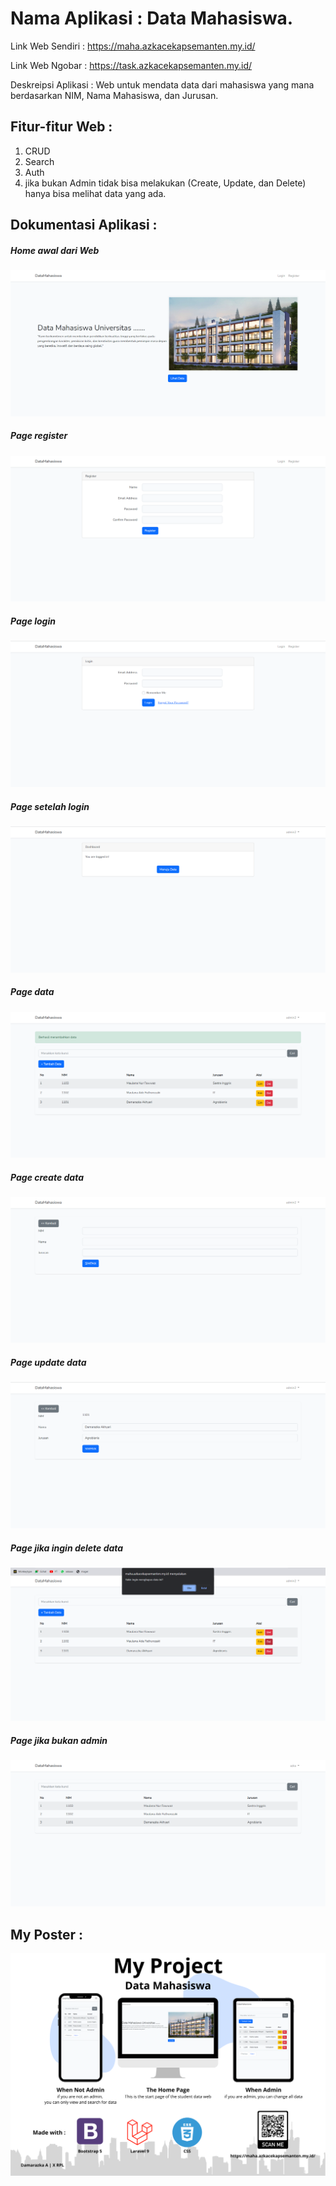 # Nama Aplikasi : Data Mahasiswa.

Link Web Sendiri : https://maha.azkacekapsemanten.my.id/

Link Web Ngobar  : https://task.azkacekapsemanten.my.id/


Deskreipsi Aplikasi : Web untuk mendata data dari mahasiswa yang mana berdasarkan NIM, Nama Mahasiswa, dan Jurusan.

## Fitur-fitur Web : 

 1. CRUD  
 2. Search
 3. Auth
 4. jika bukan Admin tidak bisa melakukan (Create, Update, dan Delete) hanya bisa 
    melihat data yang ada.

## Dokumentasi Aplikasi : 

##### Home awal dari Web

![home awal dari Web](../shared-host-project/images/project-home.png)

##### Page register

![page register](../shared-host-project/images/project-register.png)

##### Page login

![page login](../shared-host-project/images/project-login.png)

##### Page setelah login

![page setelah login](../shared-host-project/images/project-has-login.png)

##### Page data

![page data](../shared-host-project/images/project-read.png)

##### Page create data

![page create data](../shared-host-project/images/project-create.png)

##### Page update data

![page update data](../shared-host-project/images/project-update-data.png)

##### Page jika ingin delete data

![page jika ingin delete data](../shared-host-project/images/project-delete.png)

##### Page jika bukan admin

![page jika bukan admin](../shared-host-project/images/project-not-admin.png)

## My Poster :  

![Poster](../shared-host-project/images/Poster-Project.png)

